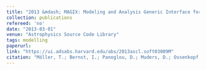 ```yaml
---
title: "2013 &mdash; MAGIX: Modeling and Analysis Generic Interface for eXternal numerical codes"
collection: publications
refereed: 'no'
date: "2013-03-01"
venue: "Astrophysics Source Code Library"
tags: modelling
paperurl:
link: "https://ui.adsabs.harvard.edu/abs/2013ascl.soft03009M"
citation: "Möller, T.; Bernst, I.; Panoglou, D.; Muders, D.; Ossenkopf, V.; Röllig, M.; Schilke, P., Astrophysics Source Code Library, record ascl:1303.009"
---
```

